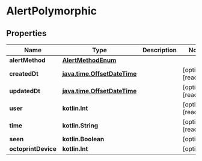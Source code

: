 
# AlertPolymorphic

## Properties
Name | Type | Description | Notes
------------ | ------------- | ------------- | -------------
**alertMethod** | [**AlertMethodEnum**](AlertMethodEnum.md) |  | 
**createdDt** | [**java.time.OffsetDateTime**](java.time.OffsetDateTime.md) |  |  [optional] [readonly]
**updatedDt** | [**java.time.OffsetDateTime**](java.time.OffsetDateTime.md) |  |  [optional] [readonly]
**user** | **kotlin.Int** |  |  [optional] [readonly]
**time** | **kotlin.String** |  |  [optional] [readonly]
**seen** | **kotlin.Boolean** |  |  [optional]
**octoprintDevice** | **kotlin.Int** |  |  [optional]



